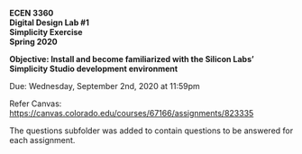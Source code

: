**ECEN 3360**  
**Digital Design Lab #1**  
**Simplicity Exercise**  
**Spring 2020**  

**Objective:  Install and become familiarized with the Silicon Labs’ Simplicity Studio development environment**  

Due:  Wednesday, September 2nd, 2020 at 11:59pm

Refer Canvas: https://canvas.colorado.edu/courses/67166/assignments/823335

The questions subfolder was added to contain questions to be answered for each assignment.
